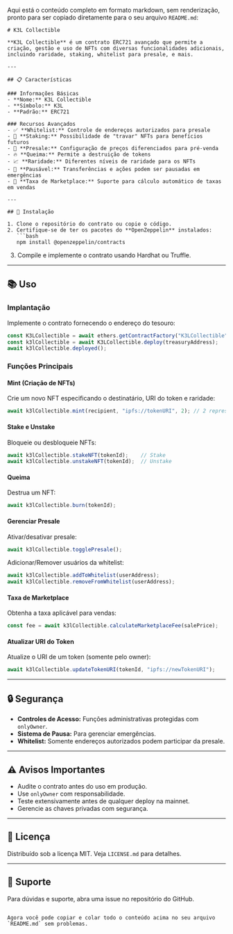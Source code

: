 Aqui está o conteúdo completo em formato markdown, sem renderização, pronto para ser copiado diretamente para o seu arquivo `README.md`:

```
# K3L Collectible

**K3L Collectible** é um contrato ERC721 avançado que permite a criação, gestão e uso de NFTs com diversas funcionalidades adicionais, incluindo raridade, staking, whitelist para presale, e mais.

---

## 📋 Características

### Informações Básicas
- **Nome:** K3L Collectible  
- **Símbolo:** K3L  
- **Padrão:** ERC721  

### Recursos Avançados
- ✅ **Whitelist:** Controle de endereços autorizados para presale  
- 🎯 **Staking:** Possibilidade de "travar" NFTs para benefícios futuros  
- 🔑 **Presale:** Configuração de preços diferenciados para pré-venda  
- 🔥 **Queima:** Permite a destruição de tokens  
- 📈 **Raridade:** Diferentes níveis de raridade para os NFTs  
- 🛑 **Pausável:** Transferências e ações podem ser pausadas em emergências  
- 🛒 **Taxa de Marketplace:** Suporte para cálculo automático de taxas em vendas  

---

## 🚀 Instalação

1. Clone o repositório do contrato ou copie o código.
2. Certifique-se de ter os pacotes do **OpenZeppelin** instalados:
   ```bash
   npm install @openzeppelin/contracts
   ```
3. Compile e implemente o contrato usando Hardhat ou Truffle.

---

## 📚 Uso

### Implantação
Implemente o contrato fornecendo o endereço do tesouro:
```javascript
const K3LCollectible = await ethers.getContractFactory("K3LCollectible");
const k3lCollectible = await K3LCollectible.deploy(treasuryAddress);
await k3lCollectible.deployed();
```

### Funções Principais

#### Mint (Criação de NFTs)
Crie um novo NFT especificando o destinatário, URI do token e raridade:
```javascript
await k3lCollectible.mint(recipient, "ipfs://tokenURI", 2); // 2 representa Epic
```

#### Stake e Unstake
Bloqueie ou desbloqueie NFTs:
```javascript
await k3lCollectible.stakeNFT(tokenId);    // Stake
await k3lCollectible.unstakeNFT(tokenId);  // Unstake
```

#### Queima
Destrua um NFT:
```javascript
await k3lCollectible.burn(tokenId);
```

#### Gerenciar Presale
Ativar/desativar presale:
```javascript
await k3lCollectible.togglePresale();
```

Adicionar/Remover usuários da whitelist:
```javascript
await k3lCollectible.addToWhitelist(userAddress);
await k3lCollectible.removeFromWhitelist(userAddress);
```

#### Taxa de Marketplace
Obtenha a taxa aplicável para vendas:
```javascript
const fee = await k3lCollectible.calculateMarketplaceFee(salePrice);
```

#### Atualizar URI do Token
Atualize o URI de um token (somente pelo owner):
```javascript
await k3lCollectible.updateTokenURI(tokenId, "ipfs://newTokenURI");
```

---

## 🔒 Segurança
- **Controles de Acesso:** Funções administrativas protegidas com `onlyOwner`.
- **Sistema de Pausa:** Para gerenciar emergências.
- **Whitelist:** Somente endereços autorizados podem participar da presale.

---

## ⚠️ Avisos Importantes
- Audite o contrato antes do uso em produção.
- Use `onlyOwner` com responsabilidade.
- Teste extensivamente antes de qualquer deploy na mainnet.
- Gerencie as chaves privadas com segurança.

---

## 📄 Licença
Distribuído sob a licença MIT. Veja `LICENSE.md` para detalhes.

---

## 🤝 Suporte
Para dúvidas e suporte, abra uma issue no repositório do GitHub.
```

Agora você pode copiar e colar todo o conteúdo acima no seu arquivo `README.md` sem problemas.

